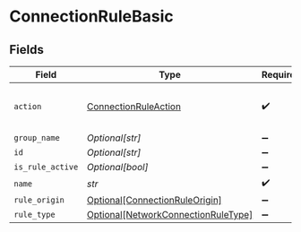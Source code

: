 # ConnectionRuleBasic


## Fields

| Field                                                                                   | Type                                                                                    | Required                                                                                | Description                                                                             |
| --------------------------------------------------------------------------------------- | --------------------------------------------------------------------------------------- | --------------------------------------------------------------------------------------- | --------------------------------------------------------------------------------------- |
| `action`                                                                                | [ConnectionRuleAction](../../models/shared/connectionruleaction.md)                     | :heavy_check_mark:                                                                      | ENCRYPT is not allowed in default rule                                                  |
| `group_name`                                                                            | *Optional[str]*                                                                         | :heavy_minus_sign:                                                                      | N/A                                                                                     |
| `id`                                                                                    | *Optional[str]*                                                                         | :heavy_minus_sign:                                                                      | N/A                                                                                     |
| `is_rule_active`                                                                        | *Optional[bool]*                                                                        | :heavy_minus_sign:                                                                      | N/A                                                                                     |
| `name`                                                                                  | *str*                                                                                   | :heavy_check_mark:                                                                      | N/A                                                                                     |
| `rule_origin`                                                                           | [Optional[ConnectionRuleOrigin]](../../models/shared/connectionruleorigin.md)           | :heavy_minus_sign:                                                                      | N/A                                                                                     |
| `rule_type`                                                                             | [Optional[NetworkConnectionRuleType]](../../models/shared/networkconnectionruletype.md) | :heavy_minus_sign:                                                                      | N/A                                                                                     |